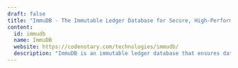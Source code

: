 ```yaml
---
draft: false
title: "ImmuDB - The Immutable Ledger Database for Secure, High-Performance Data Management"
content:
  id: immudb
  name: ImmuDB
  website: https://codenotary.com/technologies/immudb/
  description: "ImmuDB is an immutable ledger database that ensures data integrity, auditability, and high performance. Perfect for applications requiring tamper-proof storage and high throughput."
---
```

